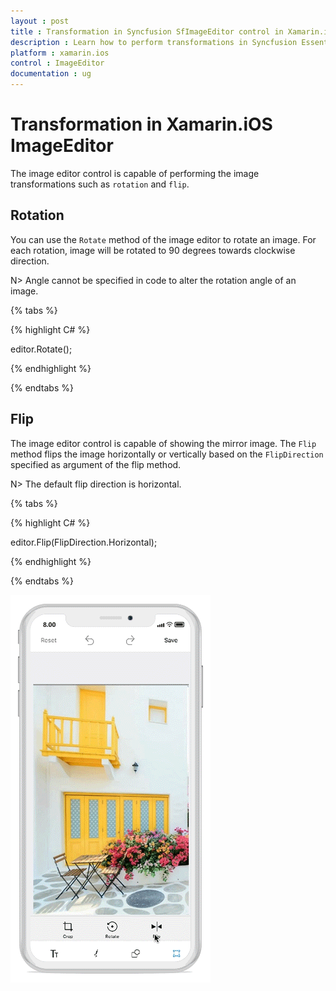 ```yaml
---
layout : post
title : Transformation in Syncfusion SfImageEditor control in Xamarin.iOS
description : Learn how to perform transformations in Syncfusion Essential Studio Xamarin.iOS ImageEditor Control, its elements, and more.
platform : xamarin.ios
control : ImageEditor
documentation : ug
---
```


# Transformation in Xamarin.iOS ImageEditor

The image editor control is capable of performing the image transformations such as `rotation` and `flip`.

## Rotation

You can use the `Rotate` method of the image editor to rotate an image. For each rotation, image will be rotated to 90 degrees towards clockwise direction.

N> Angle cannot be specified in code to alter the rotation angle of an image.

{% tabs %}

{% highlight C# %}

editor.Rotate();

{% endhighlight %}

{% endtabs %}

## Flip

The image editor control is capable of showing the mirror image. The `Flip` method flips the image horizontally or vertically based on the `FlipDirection` specified as argument of the flip method.

N> The default flip direction is horizontal.

{% tabs %}

{% highlight C# %}

editor.Flip(FlipDirection.Horizontal);

{% endhighlight %}

{% endtabs %}

![SfImageEditor](ImageEditor_images/flip.gif)
